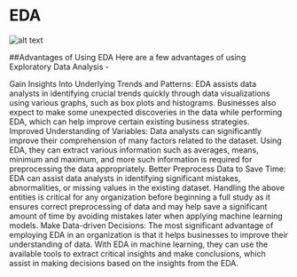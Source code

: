 # EDA

![alt text](http://url/to/https://www.knowledgehut.com/_next/image?url=https%3A%2F%2Fd2o2utebsixu4k.cloudfront.net%2Fmedia%2Fimages%2F1713966453548-eda%20data%20science-06.jpg&w=1080&q=75)

##Advantages of Using EDA
Here are a few advantages of using Exploratory Data Analysis - 

Gain Insights Into Underlying Trends and Patterns: EDA assists data analysts in identifying crucial trends quickly through data visualizations using various graphs, such as box plots and histograms. Businesses also expect to make some unexpected discoveries in the data while performing EDA, which can help improve certain existing business strategies.  
Improved Understanding of Variables: Data analysts can significantly improve their comprehension of many factors related to the dataset. Using EDA, they can extract various information such as averages, means, minimum and maximum, and more such information is required for preprocessing the data appropriately. 
Better Preprocess Data to Save Time: EDA can assist data analysts in identifying significant mistakes, abnormalities, or missing values in the existing dataset. Handling the above entities is critical for any organization before beginning a full study as it ensures correct preprocessing of data and may help save a significant amount of time by avoiding mistakes later when applying machine learning models. 
Make Data-driven Decisions: The most significant advantage of employing EDA in an organization is that it helps businesses to improve their understanding of data. With EDA in machine learning, they can use the available tools to extract critical insights and make conclusions, which assist in making decisions based on the insights from the EDA.  
